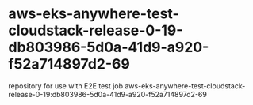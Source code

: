# aws-eks-anywhere-test-cloudstack-release-0-19-db803986-5d0a-41d9-a920-f52a714897d2-69
repository for use with E2E test job aws-eks-anywhere-test-cloudstack-release-0-19:db803986-5d0a-41d9-a920-f52a714897d2-69
